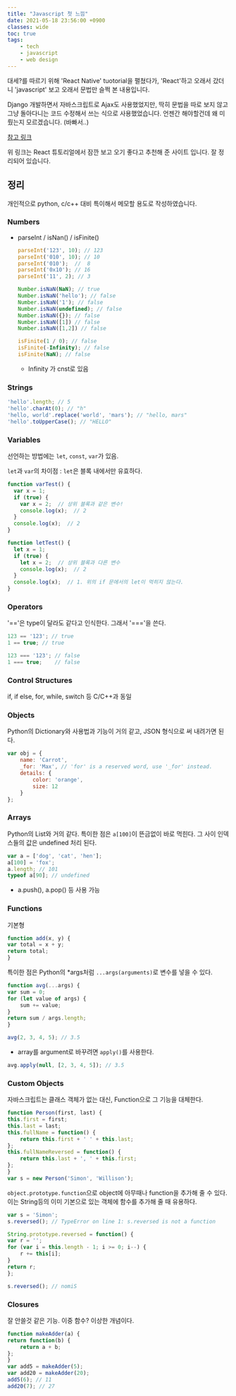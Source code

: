 ```yaml
---
title: "Javascript 첫 느낌"
date: 2021-05-18 23:56:00 +0900
classes: wide
toc: true
tags:
    - tech
    - javascript
    - web design
---
```


대세?를 따르기 위해 'React Native' tuotorial을 펼쳤다가, 'React'하고 오래서 갔더니 'javascript' 보고 오래서 문법만 슬쩍 본 내용입니다.

Django 개발하면서 자바스크립트로 Ajax도 사용했었지만, 딱히 문법을 따로 보지 않고 그냥 돌아다니는 코드 수정해서 쓰는 식으로 사용했었습니다. 언젠간 해야할건데 왜 미뤘는지 모르겠습니다. (바빠서..)

[참고 링크](https://developer.mozilla.org/en-US/docs/Web/JavaScript/A_re-introduction_to_JavaScript)

위 링크는 React 튜토리얼에서 잠깐 보고 오기 좋다고 추천해 준 사이트 입니다. 잘 정리되어 있습니다.

## 정리

개인적으로 python, c/c++ 대비 특이해서 메모할 용도로 작성하였습니다.

### Numbers

- parseInt / isNan() / isFinite()

    ```javascript
    parseInt('123', 10); // 123
    parseInt('010', 10); // 10
    parseInt('010');  //  8
    parseInt('0x10'); // 16
    parseInt('11', 2); // 3

    Number.isNaN(NaN); // true
    Number.isNaN('hello'); // false
    Number.isNaN('1'); // false
    Number.isNaN(undefined); // false
    Number.isNaN({}); // false
    Number.isNaN([1]) // false
    Number.isNaN([1,2]) // false

    isFinite(1 / 0); // false
    isFinite(-Infinity); // false
    isFinite(NaN); // false
    ```

    - Infinity 가 cnst로 있음

### Strings

```javascript
'hello'.length; // 5
'hello'.charAt(0); // "h"
'hello, world'.replace('world', 'mars'); // "hello, mars"
'hello'.toUpperCase(); // "HELLO"
```

### Variables

선언하는 방법에는 `let`, `const`, `var`가 있음.

`let`과 `var`의 차이점 : `let`은 블록 내에서만 유효하다.

```javascript
function varTest() {
  var x = 1;
  if (true) {
    var x = 2;  // 상위 블록과 같은 변수!
    console.log(x);  // 2
  }
  console.log(x);  // 2
}

function letTest() {
  let x = 1;
  if (true) {
    let x = 2;  // 상위 블록과 다른 변수
    console.log(x);  // 2
  }
  console.log(x);  // 1. 위의 if 문에서의 let이 먹히지 않는다.
}
```

### Operators

'=='은 type이 달라도 같다고 인식한다. 그래서 '==='을 쓴다.

```javascript
123 == '123'; // true
1 == true; // true

123 === '123'; // false
1 === true;    // false
```


### Control Structures

if, if else, for, while, switch 등 C/C++과 동일

### Objects

Python의 Dictionary와 사용법과 기능이 거의 같고, JSON 형식으로 써 내려가면 된다.

```javascript
var obj = {
    name: 'Carrot',
    _for: 'Max', // 'for' is a reserved word, use '_for' instead.
    details: {
        color: 'orange',
        size: 12
    }
};
```

### Arrays

Python의 List와 거의 같다. 특이한 점은 `a[100]`이 뜬금없이 바로 먹힌다. 그 사이 인덱스들의 값은 undefined 처리 된다.

```javascript
var a = ['dog', 'cat', 'hen'];
a[100] = 'fox';
a.length; // 101
typeof a[90]; // undefined
```
- a.push(), a.pop() 등 사용 가능

### Functions

기본형

```javascript
function add(x, y) {
var total = x + y;
return total;
}
```

특이한 점은 Python의 *args처럼 `...args(arguments)`로 변수를 넣을 수 있다.

```javascript
function avg(...args) {
var sum = 0;
for (let value of args) {
    sum += value;
}
return sum / args.length;
}

avg(2, 3, 4, 5); // 3.5
```

- array를 argument로 바꾸려면 `apply()`를 사용한다.

```javascript
avg.apply(null, [2, 3, 4, 5]); // 3.5
```

### Custom Objects

자바스크립트는 클래스 객체가 없는 대신, Function으로 그 기능을 대체한다.

```javascript
function Person(first, last) {
this.first = first;
this.last = last;
this.fullName = function() {
    return this.first + ' ' + this.last;
};
this.fullNameReversed = function() {
    return this.last + ', ' + this.first;
};
}
var s = new Person('Simon', 'Willison');
```

`object.prototype.function`으로 object에 아무때나 function을 추가해 줄 수 있다. 이는 String등의 이미 기본으로 있는 객체에 함수를 추가해 줄 때 유용하다.

```javascript
var s = 'Simon';
s.reversed(); // TypeError on line 1: s.reversed is not a function

String.prototype.reversed = function() {
var r = '';
for (var i = this.length - 1; i >= 0; i--) {
    r += this[i];
}
return r;
};

s.reversed(); // nomiS
```

### Closures

잘 안쓸것 같은 기능. 이중 함수? 이상한 개념이다.

```javascript
function makeAdder(a) {
return function(b) {
    return a + b;
};
}
var add5 = makeAdder(5);
var add20 = makeAdder(20);
add5(6); // 11
add20(7); // 27
```

